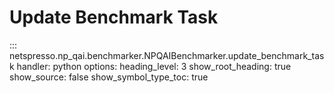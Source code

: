 # Update Benchmark Task

::: netspresso.np_qai.benchmarker.NPQAIBenchmarker.update_benchmark_task
    handler: python
    options:
      heading_level: 3
      show_root_heading: true
      show_source: false
      show_symbol_type_toc: true 